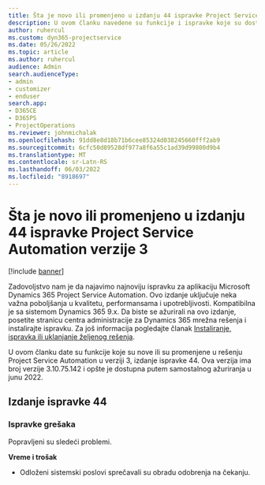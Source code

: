 ```yaml
---
title: Šta je novo ili promenjeno u izdanju 44 ispravke Project Service Automation verzije 3
description: U ovom članku navedene su funkcije i ispravke koje su dostupne u izdanju 44 ispravke usluge Microsoft Dynamics 365 Project Service Automation verzije 3.
author: ruhercul
ms.custom: dyn365-projectservice
ms.date: 05/26/2022
ms.topic: article
ms.author: ruhercul
audience: Admin
search.audienceType:
- admin
- customizer
- enduser
search.app:
- D365CE
- D365PS
- ProjectOperations
ms.reviewer: johnmichalak
ms.openlocfilehash: 91dd8e8d18b71b6cee85324d038245660fff2ab9
ms.sourcegitcommit: 6cfc50d89528df977a8f6a55c1ad39d99800d9b4
ms.translationtype: MT
ms.contentlocale: sr-Latn-RS
ms.lasthandoff: 06/03/2022
ms.locfileid: "8918697"
---
```

# <a name="whats-new-or-changed-in-project-service-automation-update-release-44-v3"></a>Šta je novo ili promenjeno u izdanju 44 ispravke Project Service Automation verzije 3

[!include [banner](../includes/psa-now-project-operations.md)]

Zadovoljstvo nam je da najavimo najnoviju ispravku za aplikaciju Microsoft Dynamics 365 Project Service Automation. Ovo izdanje uključuje neka važna poboljšanja u kvalitetu, performansama i upotrebljivosti. Kompatibilna je sa sistemom Dynamics 365 9.x. Da biste se ažurirali na ovo izdanje, posetite stranicu centra administracije za Dynamics 365 mrežna rešenja i instalirajte ispravku. Za još informacija pogledajte članak [Instaliranje, ispravka ili uklanjanje željenog rešenja](/power-platform/admin/install-remove-preferred-solution).

U ovom članku date su funkcije koje su nove ili su promenjene u rešenju Project Service Automation u verziji 3, izdanje ispravke 44. Ova verzija ima broj verzije 3.10.75.142 i opšte je dostupna putem samostalnog ažuriranja u junu 2022.

## <a name="update-release-44"></a>Izdanje ispravke 44

### <a name="bug-fixes"></a>Ispravke grešaka

Popravljeni su sledeći problemi.

**Vreme i trošak**

- Odloženi sistemski poslovi sprečavali su obradu odobrenja na čekanju.

